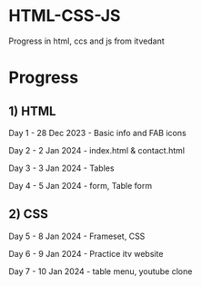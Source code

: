 # HTML-CSS-JS

Progress in html, ccs and js from itvedant

# Progress 

## 1) HTML 

Day 1 - 28 Dec 2023 - Basic info and FAB icons

Day 2 - 2 Jan 2024 - index.html & contact.html

Day 3 - 3 Jan 2024 - Tables

Day 4 - 5 Jan 2024 - form, Table form

## 2) CSS

Day 5 - 8 Jan 2024 - Frameset, CSS 

Day 6 - 9 Jan 2024 - Practice itv website 

Day 7 - 10 Jan 2024 - table menu, youtube clone 
